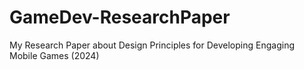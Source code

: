 # GameDev-ResearchPaper
My Research Paper about Design Principles for Developing Engaging Mobile Games (2024)
